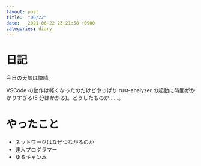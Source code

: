 ```yaml
---
layout: post
title:  "06/22"
date:   2021-06-22 23:21:58 +0900
categories: diary
---
```

# 日記

今日の天気は快晴。

VSCode の動作は軽くなったのだけどやっぱり rust-analyzer の起動に時間がかかりすぎる(5 分はかかる)。どうしたものか......。

# やったこと

- ネットワークはなぜつながるのか
- 達人プログラマー
- ゆるキャン△